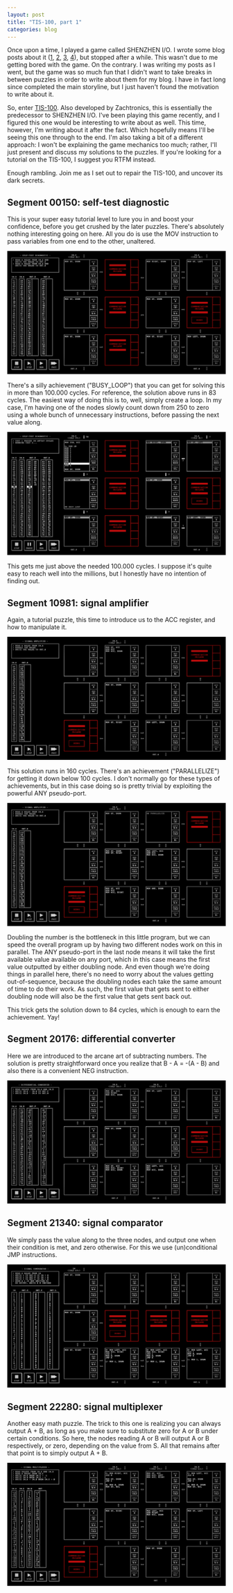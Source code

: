 ```yaml
---
layout: post
title: "TIS-100, part 1"
categories: blog
---
```


Once upon a time, I played a game called SHENZHEN I/O. I wrote some blog posts about it ([1](/Blog/Post/72), [2](/Blog/Post/73), [3](/Blog/Post/74), [4](/Blog/Post/75)), but stopped after a while. This wasn't due to me getting bored with the game. On the contrary. I was writing my posts as I went, but the game was so much fun that I didn't want to take breaks in between puzzles in order to write about them for my blog. I have in fact long since completed the main storyline, but I just haven't found the motivation to write about it.

So, enter [TIS-100](https://store.steampowered.com/app/370360/TIS100/). Also developed by Zachtronics, this is essentially the predecessor to SHENZHEN I/O. I've been playing this game recently, and I figured this one would be interesting to write about as well. This time, however, I'm writing about it after the fact. Which hopefully means I'll be seeing this one through to the end. I'm also taking a bit of a different approach: I won't be explaining the game mechanics too much; rather, I'll just present and discuss my solutions to the puzzles. If you're looking for a tutorial on the TIS-100, I suggest you RTFM instead.

Enough rambling. Join me as I set out to repair the TIS-100, and uncover its dark secrets.

## Segment 00150: self-test diagnostic

This is your super easy tutorial level to lure you in and boost your confidence, before you get crushed by the later puzzles. There's absolutely nothing interesting going on here. All you do is use the MOV instruction to pass variables from one end to the other, unaltered.

![](/assets/img/blog/TIS-100/00150.png)

There's a silly achievement ("BUSY_LOOP") that you can get for solving this in more than 100.000 cycles. For reference, the solution above runs in 83 cycles. The easiest way of doing this is to, well, simply create a loop. In my case, I'm having one of the nodes slowly count down from 250 to zero using a whole bunch of unnecessary instructions, before passing the next value along.

![](/assets/img/blog/TIS-100/00150-BUSY_LOOP.png)

This gets me just above the needed 100.000 cycles. I suppose it's quite easy to reach well into the millions, but I honestly have no intention of finding out.

## Segment 10981: signal amplifier

Again, a tutorial puzzle, this time to introduce us to the ACC register, and how to manipulate it.

![](/assets/img/blog/TIS-100/10981.png)

This solution runs in 160 cycles. There's an achievement ("PARALLELIZE") for getting it down below 100 cycles. I don't normally go for these types of achievements, but in this case doing so is pretty trivial by exploiting the powerful ANY pseudo-port.

![](/assets/img/blog/TIS-100/10981-PARALLELIZE.png)

Doubling the number is the bottleneck in this little program, but we can speed the overall program up by having two different nodes work on this in parallel. The ANY pseudo-port in the last node means it will take the first available value available on any port, which in this case means the first value outputted by either doubling node. And even though we're doing things in parallel here, there's no need to worry about the values getting out-of-sequence, because the doubling nodes each take the same amount of time to do their work. As such, the first value that gets sent to either doubling node will also be the first value that gets sent back out.

This trick gets the solution down to 84 cycles, which is enough to earn the achievement. Yay!

## Segment 20176: differential converter

Here we are introduced to the arcane art of subtracting numbers. The solution is pretty straightforward once you realize that B - A = -(A - B) and also there is a convenient NEG instruction.

![](/assets/img/blog/TIS-100/20176.png)

## Segment 21340: signal comparator

We simply pass the value along to the three nodes, and output one when their condition is met, and zero otherwise. For this we use (un)conditional JMP instructions.

![](/assets/img/blog/TIS-100/21340.png)

## Segment 22280: signal multiplexer

Another easy math puzzle. The trick to this one is realizing you can always output A + B, as long as you make sure to substitute zero for A or B under certain conditions. So here, the nodes reading A or B will output A or B respectively, or zero, depending on the value from S. All that remains after that point is to simply output A + B.

![](/assets/img/blog/TIS-100/22280.png)
